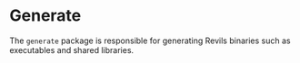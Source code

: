 Generate
=========

The `generate` package is responsible for generating Revils binaries such as executables and shared libraries.
